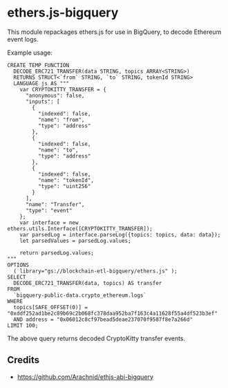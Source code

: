 # ethers.js-bigquery

This module repackages ethers.js for use in BigQuery, to decode Ethereum event logs.

Example usage:
```
CREATE TEMP FUNCTION
  DECODE_ERC721_TRANSFER(data STRING, topics ARRAY<STRING>)
  RETURNS STRUCT<`from` STRING, `to` STRING, tokenId STRING>
  LANGUAGE js AS """
    var CRYPTOKITTY_TRANSFER = {
      "anonymous": false,
      "inputs": [
        {
          "indexed": false,
          "name": "from",
          "type": "address"
        },
        {
          "indexed": false,
          "name": "to",
          "type": "address"
        },
        {
          "indexed": false,
          "name": "tokenId",
          "type": "uint256"
        }
      ],
      "name": "Transfer",
      "type": "event"
    };
    var interface = new ethers.utils.Interface([CRYPTOKITTY_TRANSFER]);
    var parsedLog = interface.parseLog({topics: topics, data: data});
    let parsedValues = parsedLog.values;

    return parsedLog.values;
"""
OPTIONS
  ( library="gs://blockchain-etl-bigquery/ethers.js" );
SELECT
  DECODE_ERC721_TRANSFER(data, topics) AS transfer
FROM
  `bigquery-public-data.crypto_ethereum.logs`
WHERE
  topics[SAFE_OFFSET(0)] = "0xddf252ad1be2c89b69c2b068fc378daa952ba7f163c4a11628f55a4df523b3ef"
  AND address = "0x06012c8cf97bead5deae237070f9587f8e7a266d"
LIMIT 100;
```

The above query returns decoded CryptoKitty transfer events.

## Credits
- https://github.com/Arachnid/ethjs-abi-bigquery